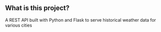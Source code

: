 ## What is this project?
A REST API built with Python and Flask to serve historical weather data for various cities